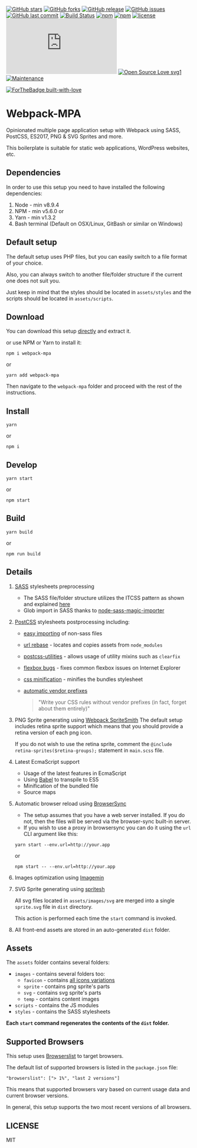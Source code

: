 [![GitHub stars](https://img.shields.io/github/stars/scriptex/webpack-mpa.svg?style=social&label=Stars)](https://github.com/scriptex/webpack-mpa)
[![GitHub forks](https://img.shields.io/github/forks/scriptex/webpack-mpa.svg?style=social&label=Fork)](https://github.com/scriptex/webpack-mpa/network#fork-destination-box)
[![GitHub release](https://img.shields.io/github/release/scriptex/webpack-mpa.svg)](https://github.com/scriptex/webpack-mpa/releases/latest)
[![GitHub issues](https://img.shields.io/github/issues/scriptex/webpack-mpa.svg)](https://github.com/scriptex/webpack-mpa/issues)
[![GitHub last commit](https://img.shields.io/github/last-commit/scriptex/webpack-mpa.svg)](https://github.com/scriptex/webpack-mpa/commits/master)
[![Build Status](https://travis-ci.org/scriptex/webpack-mpa.svg?branch=master)](https://travis-ci.org/scriptex/webpack-mpa)
[![npm](https://img.shields.io/npm/dt/webpack-mpa.svg)](https://www.npmjs.com/package/webpack-mpa)
[![npm](https://img.shields.io/npm/v/webpack-mpa.svg)](https://www.npmjs.com/package/webpack-mpa)
[![license](https://img.shields.io/github/license/scriptex/webpack-mpa.svg)](https://github.com/scriptex/webpack-mpa)
[![Analytics](https://ga-beacon.appspot.com/UA-83446952-1/github.com/scriptex/webpack-mpa/README.md)](https://github.com/scriptex/webpack-mpa/)
[![Open Source Love svg1](https://badges.frapsoft.com/os/v1/open-source.svg?v=103)](https://github.com/scriptex/webpack-mpa/)
[![Maintenance](https://img.shields.io/badge/Maintained%3F-yes-green.svg)](https://github.com/scriptex/webpack-mpa/graphs/commit-activity)

[![ForTheBadge built-with-love](http://ForTheBadge.com/images/badges/built-with-love.svg)](https://github.com/scriptex/)

# Webpack-MPA

Opinionated multiple page application setup with Webpack using SASS, PostCSS, ES2017, PNG & SVG Sprites and more.

This boilerplate is suitable for static web applications, WordPress websites, etc.

## Dependencies

In order to use this setup you need to have installed the following dependencies:

1. Node - min v8.9.4
2. NPM - min v5.6.0
   or
3. Yarn - min v1.3.2
4. Bash terminal (Default on OSX/Linux, GitBash or similar on Windows)

## Default setup

The default setup uses PHP files, but you can easily switch to a file format of your choice.

Also, you can always switch to another file/folder structure if the current one does not suit you.

Just keep in mind that the styles should be located in `assets/styles` and the scripts should be located in `assets/scripts`.

## Download

You can download this setup [directly](https://github.com/scriptex/webpack-mpa/archive/master.zip) and extract it.

or use NPM or Yarn to install it:

```console
npm i webpack-mpa
```

or

```console
yarn add webpack-mpa
```

Then navigate to the `webpack-mpa` folder and proceed with the rest of the instructions.

## Install

```console
yarn
```

or

```console
npm i
```

## Develop

```console
yarn start
```

or

```console
npm start
```

## Build

```console
yarn build
```

or

```console
npm run build
```

## Details

1. [SASS](http://sass-lang.com/) stylesheets preprocessing

    * The SASS file/folder structure utilizes the ITCSS pattern as shown and explained [here](https://www.xfive.co/blog/itcss-scalable-maintainable-css-architecture/)
    * Glob import in SASS thanks to [node-sass-magic-importer](https://github.com/maoberlehner/node-sass-magic-importer)

2. [PostCSS](https://github.com/postcss/postcss) stylesheets postprocessing including:

    * [easy importing](https://github.com/TrySound/postcss-easy-import) of non-sass files
    * [url rebase](https://github.com/postcss/postcss-url) - locates and copies assets from `node_modules`
    * [postcss-utilities](https://github.com/ismamz/postcss-utilities) - allows usage of utility mixins such as `clearfix`
    * [flexbox bugs](https://github.com/luisrudge/postcss-flexbugs-fixes) - fixes common flexbox issues on Internet Explorer
    * [css minification](http://cssnano.co/) - minifies the bundles stylesheet
    * [automatic vendor prefixes](https://github.com/postcss/autoprefixer)

        > "Write your CSS rules without vendor prefixes (in fact, forget about them entirely)"

3. PNG Sprite generating using [Webpack SpriteSmith](https://github.com/mixtur/webpack-spritesmith)
   The default setup includes retina sprite support which means that you should provide a retina version of each png icon.

    If you do not wish to use the retina sprite, comment the `@include retina-sprites($retina-groups);` statement in `main.scss` file.

4. Latest EcmaScript support

    * Usage of the latest features in EcmaScript
    * Using [Babel](https://github.com/babel/babel) to transpile to ES5
    * Minification of the bundled file
    * Source maps

5. Automatic browser reload using [BrowserSync](https://browsersync.io/)

    * The setup assumes that you have a web server installed. If you do not, then the files will be served via the browser-sync built-in server.
    * If you wish to use a proxy in browsersync you can do it using the `url` CLI argument like this:

    ```console
    yarn start --env.url=http://your.app
    ```

    or

    ```console
    npm start -- --env.url=http://your.app
    ```

6. Images optimization using [Imagemin](https://github.com/Klathmon/imagemin-webpack-plugin)

7. SVG Sprite generating using [spritesh](https://www.npmjs.com/package/spritesh)

    All svg files located in `assets/images/svg` are merged into a single `sprite.svg` file in `dist` directory.

    This action is performed each time the `start` command is invoked.

8. All front-end assets are stored in an auto-generated `dist` folder.

## Assets

The `assets` folder contains several folders:

* `images` - contains several folders too:
    * `favicon` - contains [all icons variations](https://github.com/audreyr/favicon-cheat-sheet)
    * `sprite` - contains png sprite's parts
    * `svg` - contains svg sprite's parts
    * `temp` - contains content images
* `scripts` - contains the JS modules
* `styles` - contains the SASS stylesheets

**Each `start` command regenerates the contents of the `dist` folder.**

## Supported Browsers

This setup uses [Browserslist](https://github.com/browserslist/browserslist) to target browsers.

The default list of supported browsers is listed in the `package.json` file:

```
"browserslist": ["> 1%", "last 2 versions"]
```

This means that supported browsers vary based on current usage data and current browser versions.

In general, this setup supports the two most recent versions of all browsers.

## LICENSE

MIT
